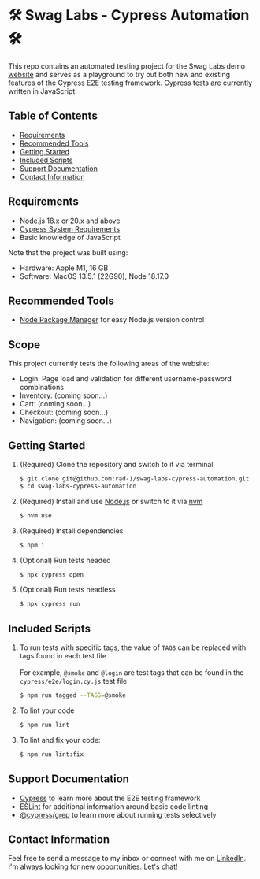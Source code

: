 # 🛠 Swag Labs - Cypress Automation 🛠
This repo contains an automated testing project for the Swag Labs demo [website](https://www.saucedemo.com) and serves as a playground to try out both new and existing features of the Cypress E2E testing framework. Cypress tests are currently written in JavaScript.

## Table of Contents
- [Requirements](#requirements)
- [Recommended Tools](#recommended-tools)
- [Getting Started](#getting-started)
- [Included Scripts](#included-scripts)
- [Support Documentation](#support-documentation)
- [Contact Information](#contact-information)

## Requirements
* [Node.js](https://nodejs.org/en/) 18.x or 20.x and above
* [Cypress System Requirements](https://docs.cypress.io/guides/getting-started/installing-cypress#System-requirements)
* Basic knowledge of JavaScript

Note that the project was built using:
* Hardware: Apple M1, 16 GB
* Software: MacOS 13.5.1 (22G90), Node 18.17.0

## Recommended Tools
* [Node Package Manager](https://github.com/nvm-sh/nvm) for easy Node.js version control

## Scope
This project currently tests the following areas of the website:
* Login: Page load and validation for different username-password combinations
* Inventory: (coming soon...)
* Cart: (coming soon...)
* Checkout: (coming soon...)
* Navigation: (coming soon...)

## Getting Started
1. (Required) Clone the repository and switch to it via terminal

    ~~~ sh
    $ git clone git@github.com:rad-1/swag-labs-cypress-automation.git
    $ cd swag-labs-cypress-automation
    ~~~

2. (Required) Install and use [Node.js](https://nodejs.org/en) or switch to it via [nvm](https://github.com/nvm-sh/nvm)

    ~~~ sh
    $ nvm use
    ~~~

3. (Required) Install dependencies

    ~~~ sh
    $ npm i
    ~~~

4. (Optional) Run tests headed

    ~~~ sh
    $ npx cypress open
    ~~~

5. (Optional) Run tests headless

    ~~~ sh
    $ npx cypress run
    ~~~

## Included Scripts
1. To run tests with specific tags, the value of `TAGS` can be replaced with tags found in each test file\
\
For example, `@smoke` and `@login` are test tags that can be found in the `cypress/e2e/login.cy.js` test file

    ~~~ sh
    $ npm run tagged --TAGS=@smoke
    ~~~

3. To lint your code

    ~~~ sh
    $ npm run lint
    ~~~

4. To lint and fix your code:
    ~~~ sh
    $ npm run lint:fix
    ~~~

## Support Documentation
* [Cypress](https://www.cypress.io/) to learn more about the E2E testing framework
* [ESLint](https://eslint.org/) for additional information around basic code linting
* [@cypress/grep](https://github.com/cypress-io/cypress/tree/develop/npm/grep) to learn more about running tests selectively

## Contact Information
Feel free to send a message to my inbox or connect with me on [LinkedIn](https://www.linkedin.com/in/joshuatipton/). I'm always looking for new opportunities. Let's chat!

